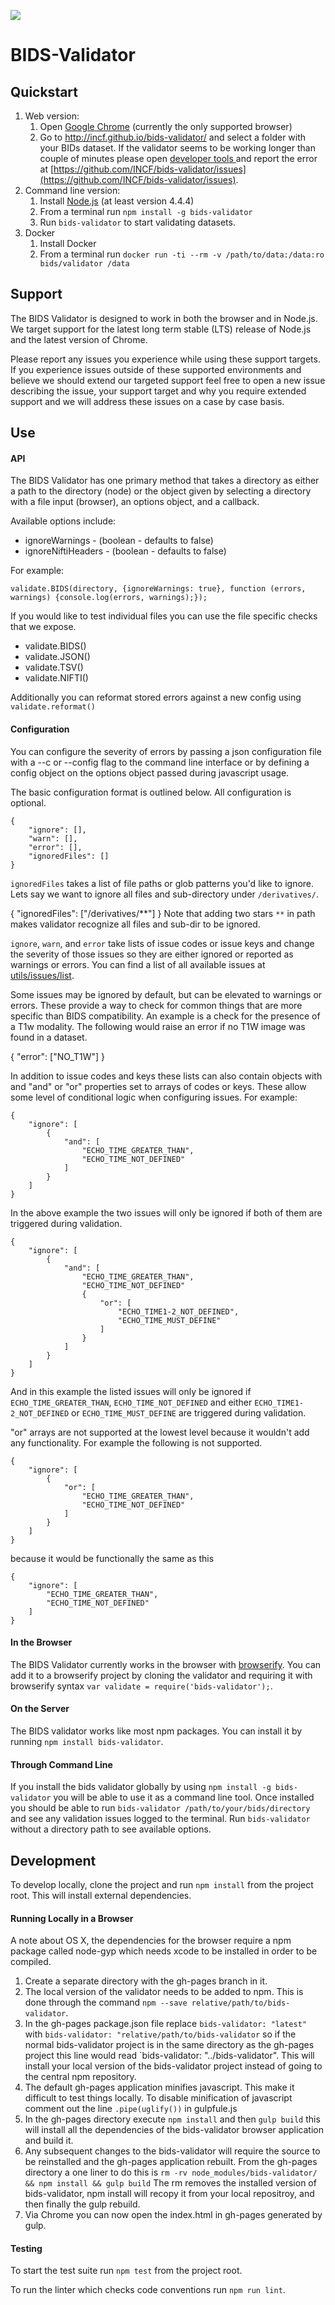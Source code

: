 ![](https://circleci.com/gh/INCF/bids-validator.svg?style=shield&circle-token=:circle-token)

# BIDS-Validator

## Quickstart

1. Web version:
   1. Open [Google Chrome](https://www.google.com/chrome/) (currently the only supported browser)
   1. Go to http://incf.github.io/bids-validator/ and select a folder with your BIDs dataset.
If the validator seems to be working longer than couple of minutes please open [developer tools ](https://developer.chrome.com/devtools) and report the error at [https://github.com/INCF/bids-validator/issues](https://github.com/INCF/bids-validator/issues).
1. Command line version:
   1. Install [Node.js](https://nodejs.org) (at least version 4.4.4)
   1. From a terminal run `npm install -g bids-validator`
   1. Run `bids-validator` to start validating datasets.
1. Docker
   1. Install Docker
   1. From a terminal run `docker run -ti --rm -v /path/to/data:/data:ro bids/validator /data`

## Support

The BIDS Validator is designed to work in both the browser and in Node.js. We target support for the latest long term stable (LTS) release of Node.js and the latest version of Chrome.

Please report any issues you experience while using these support targets. If you experience issues outside of these supported environments and believe we should extend our targeted support feel free to open a new issue describing the issue, your support target and why you require extended support and we will address these issues on a case by case basis.

## Use

#### API

The BIDS Validator has one primary method that takes a directory as either a path to the directory (node) or the object given by selecting a directory with a file input (browser), an options object, and a callback.

Available options include:
* ignoreWarnings - (boolean - defaults to false)
* ignoreNiftiHeaders - (boolean - defaults to false)

For example:

```validate.BIDS(directory, {ignoreWarnings: true}, function (errors, warnings) {console.log(errors, warnings);});```

If you would like to test individual files you can use the file specific checks that we expose.
* validate.BIDS()
* validate.JSON()
* validate.TSV()
* validate.NIFTI()

Additionally you can reformat stored errors against a new config using `validate.reformat()`

#### Configuration

You can configure the severity of errors by passing a json configuration file with a --c or --config flag to the command line interface or by defining a config object on the options object passed during javascript usage.

The basic configuration format is outlined below. All configuration is optional.

    {
    	"ignore": [],
    	"warn": [],
    	"error": [],
    	"ignoredFiles": []
    }

`ignoredFiles` takes a list of file paths or glob patterns you'd like to ignore. Lets say we want to ignore all files and sub-directory under `/derivatives/`.

{
	"ignoredFiles": ["/derivatives/**"]
}
Note that adding two stars `**` in path makes validator recognize all files and sub-dir to be ignored. 

`ignore`, `warn`, and `error` take lists of issue codes or issue keys and change the severity of those issues so they are either ignored or reported as warnings or errors. You can find a list of all available issues at [utils/issues/list](https://github.com/INCF/bids-validator/tree/master/utils/issues/list.js).

Some issues may be ignored by default, but can be elevated to warnings or errors. These provide a way to check for common things that are more specific than BIDS compatibility. An example is a check for the presence of a T1w modality. The following would raise an error if no T1W image was found in a dataset.

{
	"error": ["NO_T1W"]
}

In addition to issue codes and keys these lists can also contain objects with and "and" or "or" properties set to arrays of codes or keys. These allow some level of conditional logic when configuring issues. For example:

	{
		"ignore": [
			{
				"and": [
					"ECHO_TIME_GREATER_THAN",
					"ECHO_TIME_NOT_DEFINED"
				]
			}
		]
	}

In the above example the two issues will only be ignored if both of them are triggered during validation.

	{
		"ignore": [
			{
				"and": [
					"ECHO_TIME_GREATER_THAN",
					"ECHO_TIME_NOT_DEFINED"
					{
						"or": [
							"ECHO_TIME1-2_NOT_DEFINED",
							"ECHO_TIME_MUST_DEFINE"
						]
					}
				]
			}
		]
	}

And in this example the listed issues will only be ignored if `ECHO_TIME_GREATER_THAN`, `ECHO_TIME_NOT_DEFINED` and either `ECHO_TIME1-2_NOT_DEFINED` or `ECHO_TIME_MUST_DEFINE` are triggered during validation.

"or" arrays are not supported at the lowest level because it wouldn't add any functionality. For example the following is not supported.

	{
		"ignore": [
			{
				"or": [
					"ECHO_TIME_GREATER_THAN",
					"ECHO_TIME_NOT_DEFINED"
				]
			}
		]
	}

because it would be functionally the same as this

	{
		"ignore": [
			"ECHO_TIME_GREATER_THAN",
			"ECHO_TIME_NOT_DEFINED"
		]
	}

#### In the Browser

The BIDS Validator currently works in the browser with [browserify](http://browserify.org/). You can add it to a browserify project by cloning the validator and requiring it with browserify syntax ```var validate = require('bids-validator');```.

#### On the Server

The BIDS validator works like most npm packages. You can install it by running ```npm install bids-validator```.

#### Through Command Line

If you install the bids validator globally by using ```npm install -g bids-validator``` you will be able to use it as a command line tool. Once installed you should be able to run ```bids-validator /path/to/your/bids/directory``` and see any validation issues logged to the terminal. Run ```bids-validator``` without a directory path to see available options.

## Development

To develop locally, clone the project and run ```npm install``` from the project root. This will install external dependencies.

#### Running Locally in a Browser

A note about OS X, the dependencies for the browser require a npm package called node-gyp which needs xcode to be installed in order to be compiled.

1. Create a separate directory with the gh-pages branch in it.
2. The local version of the validator needs to be added to npm. This is done through the command `npm --save relative/path/to/bids-validator`.
3. In the gh-pages package.json file replace `bids-validator: "latest"` with `bids-validator: "relative/path/to/bids-validator` so if the normal bids-validator project is in the same directory as the gh-pages project this line would read `bids-validator: "../bids-validator". This will install your local version of the bids-validator project instead of going to the central npm repository.
4. The default gh-pages application minifies javascript. This make it difficult to test things locally. To disable minification of javascript comment out the line `.pipe(uglify())` in gulpfule.js
5. In the gh-pages directory execute `npm install` and then `gulp build` this will install all the dependencies of the bids-validator browser application and build it.
6. Any subsequent changes to the bids-validator will require the source to be reinstalled and the gh-pages application rebuilt. From the gh-pages directory a one liner to do this is `rm -rv node_modules/bids-validator/ && npm install && gulp build` The rm removes the installed version of bids-validator, npm install will recopy it from your local repositroy, and then finally the gulp rebuild.
7. Via Chrome you can now open the index.html in gh-pages generated by gulp.

#### Testing

To start the test suite run ```npm test``` from the project root.

To run the linter which checks code conventions run ```npm run lint```.
